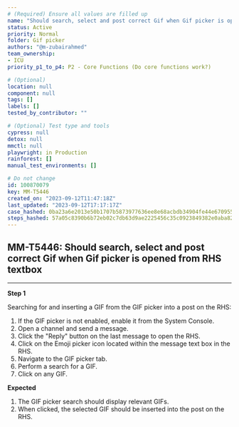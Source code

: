 ```yaml
---
# (Required) Ensure all values are filled up
name: "Should search, select and post correct Gif when Gif picker is opened from RHS textbox"
status: Active
priority: Normal
folder: Gif picker
authors: "@m-zubairahmed"
team_ownership:
- ICU
priority_p1_to_p4: P2 - Core Functions (Do core functions work?)

# (Optional)
location: null
component: null
tags: []
labels: []
tested_by_contributor: ""

# (Optional) Test type and tools
cypress: null
detox: null
mmctl: null
playwright: in Production
rainforest: []
manual_test_environments: []

# Do not change
id: 100870079
key: MM-T5446
created_on: "2023-09-12T11:47:18Z"
last_updated: "2023-09-12T17:17:17Z"
case_hashed: 0ba23a6e2013e50b1707b5873977636ee8e68acbdb34904fe44e670955345a529a640b58d246d6d047a333ce6b64ec64
steps_hashed: 57a05c8390b6b72eb02c7db63d9ae2225456c35c0923849382e0aba829bea36d524899494bb1111919ede4ede4923a0e
---
```


<!-- (Auto-generated) Based on frontmatter's "key" and "name" -->

## MM-T5446: Should search, select and post correct Gif when Gif picker is opened from RHS textbox

---

**Step 1**

Searching for and inserting a GIF from the GIF picker into a post on the RHS:

1. If the GIF picker is not enabled, enable it from the System Console.
2. Open a channel and send a message.
3. Click the "Reply" button on the last message to open the RHS.
4. Click on the Emoji picker icon located within the message text box in the RHS.
5. Navigate to the GIF picker tab.
6. Perform a search for a GIF.
7. Click on any GIF.

**Expected**

1. The GIF picker search should display relevant GIFs.
2. When clicked, the selected GIF should be inserted into the post on the RHS.
